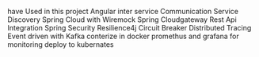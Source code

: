 have Used in this project
Angular
inter service Communication
Service Discovery
Spring Cloud with Wiremock
Spring Cloudgateway
Rest Api Integration
Spring Security
Resilience4j Circuit Breaker
Distributed Tracing
Event driven with Kafka
conterize in docker
promethus and grafana for monitoring
deploy to kubernates
